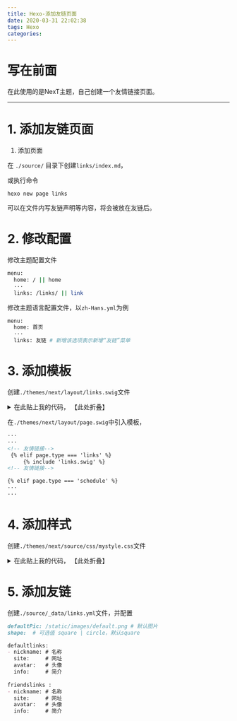 ```yaml
---
title: Hexo-添加友链页面
date: 2020-03-31 22:02:38
tags: Hexo
categories: 
---
```


# 写在前面

在此使用的是NexT主题，自己创建一个友情链接页面。

---


# 1. 添加友链页面

1. 添加页面

在 `./source/` 目录下创建`links/index.md`，

或执行命令

```
hexo new page links
```


可以在文件内写友链声明等内容，将会被放在友链后。

<!-- more -->

# 2. 修改配置

修改主题配置文件

```bash ./themes/next/_config.yml
menu:
  home: / || home
  ···
  links: /links/ || link
```

修改主题语言配置文件，以`zh-Hans.yml`为例

```bash ./themes/next/language/zh-Hans.yml
menu:
  home: 首页
  ···
  links: 友链 # 新增该选项表示新增“友链”菜单
```


# 3. 添加模板

创建`./themes/next/layout/links.swig`文件

<details>
<summary>在此贴上我的代码， 【此处折叠】 </summary>

{% include_code lang:javascript links.swig.txt %}
</details>

在`./themes/next/layout/page.swig`中引入模板，

```html ./themes/next/layout/page.swig
···
···
<!-- 友情链接-->
 {% elif page.type === 'links' %}
	 {% include 'links.swig' %}
<!-- 友情链接-->

{% elif page.type === 'schedule' %}
···
···
```

# 4. 添加样式

创建`./themes/next/source/css/mystyle.css`文件

<details>
<summary>在此贴上我的代码， 【此处折叠】 </summary>

{% include_code lang:javascript mystyle.css %}
</details>

# 5. 添加友链

创建`./source/_data/links.yml`文件，并配置

```md ./source/_data/links.yml
defaultPic: /static/images/default.png # 默认图片
shape:  # 可选值 square | circle，默认square

defaultlinks:
- nickname: # 名称
  site:     # 网址
  avatar:   # 头像
  info:     # 简介
  
friendslinks :
- nickname: # 名称
  site:     # 网址
  avatar:   # 头像
  info:     # 简介

```

